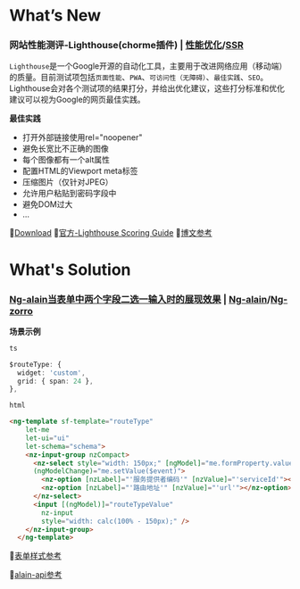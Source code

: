 # What’s New

### **网站性能测评-Lighthouse(chorme插件)** | [**性能优化**]()/[**SSR**]()

```Lighthouse```是一个Google开源的自动化工具，主要用于改进网络应用（移动端）的质量。目前测试项包括```页面性能```、```PWA```、```可访问性（无障碍）```、```最佳实践```、```SEO```。Lighthouse会对各个测试项的结果打分，并给出优化建议，这些打分标准和优化建议可以视为Google的网页最佳实践。

**最佳实践**

- 打开外部链接使用rel="noopener"
- 避免长宽比不正确的图像
- 每个图像都有一个alt属性
- 配置HTML的Viewport meta标签
- 压缩图片（仅针对JPEG）
- 允许用户粘贴到密码字段中
- 避免DOM过大
- ...

💬[Download](https://chrome.google.com/webstore/detail/lighthouse/blipmdconlkpinefehnmjammfjpmpbjk?utm_source=chrome-ntp-icon)
💬[官方-Lighthouse Scoring Guide](https://developers.google.com/web/tools/lighthouse/v3/scoring#perf-consistency)
💬[博文参考](https://www.jianshu.com/p/94fa5c1ebc8d)

# What's Solution

### [**Ng-alain当表单中两个字段二选一输入时的展现效果**]() | [**Ng-alain**]()/[**Ng-zorro**]()

**场景示例**

```ts
ts

$routeType: {
  widget: 'custom',
  grid: { span: 24 },
},
```

```html
html

<ng-template sf-template="routeType"
    let-me
    let-ui="ui"
    let-schema="schema">
    <nz-input-group nzCompact>
      <nz-select style="width: 150px;" [ngModel]="me.formProperty.value"
      (ngModelChange)="me.setValue($event)">
        <nz-option [nzLabel]="'服务提供者编码'" [nzValue]="'serviceId'"></nz-option>
        <nz-option [nzLabel]="'路由地址'" [nzValue]="'url'"></nz-option>
      </nz-select>
      <input [(ngModel)]="routeTypeValue"
        nz-input
        style="width: calc(100% - 150px);" />
    </nz-input-group>
  </ng-template>
```

💬[表单样式参考](https://ng-alain.github.io/ng-alain/#/pro/form/step-form)

💬[alain-api参考](https://ng-alain.com/form/custom/zh)

